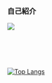 ### 自己紹介

<a href=""><img src="https://img.shields.io/badge=privateinternetaccess?style=for-the-badge&logo=notion&logoColor=white"></a>　


<br></br>
<br></br>
[![Top Langs](https://github-readme-stats.vercel.app/api/top-langs/?username=Dong-ho23&layout=compact&hide=css,html)](https://github.com/Dong-ho23/github-readme-stats)
